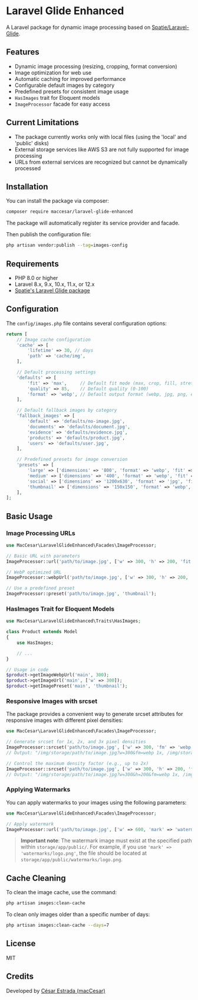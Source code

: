 # Laravel Glide Enhanced

A Laravel package for dynamic image processing based on [Spatie/Laravel-Glide](https://github.com/spatie/laravel-glide).

## Features

- Dynamic image processing (resizing, cropping, format conversion)
- Image optimization for web use
- Automatic caching for improved performance
- Configurable default images by category
- Predefined presets for consistent image usage
- `HasImages` trait for Eloquent models
- `ImageProcessor` facade for easy access

## Current Limitations

- The package currently works only with local files (using the 'local' and 'public' disks)
- External storage services like AWS S3 are not fully supported for image processing
- URLs from external services are recognized but cannot be dynamically processed

## Installation

You can install the package via composer:

```bash
composer require maccesar/laravel-glide-enhanced
```

The package will automatically register its service provider and facade.

Then publish the configuration file:

```bash
php artisan vendor:publish --tag=images-config
```

## Requirements

- PHP 8.0 or higher
- Laravel 8.x, 9.x, 10.x, 11.x, or 12.x
- [Spatie's Laravel Glide package](https://github.com/spatie/laravel-glide)

## Configuration

The `config/images.php` file contains several configuration options:

```php
return [
    // Image cache configuration
    'cache' => [
        'lifetime' => 30, // days
        'path' => 'cache/img',
    ],

    // Default processing settings
    'defaults' => [
        'fit' => 'max',     // Default fit mode (max, crop, fill, stretch)
        'quality' => 85,    // Default quality (0-100)
        'format' => 'webp', // Default output format (webp, jpg, png, etc.)
    ],

    // Default fallback images by category
    'fallback_images' => [
        'default' => 'defaults/no-image.jpg',
        'documents' => 'defaults/document.jpg',
        'evidence' => 'defaults/evidence.jpg',
        'products' => 'defaults/product.jpg',
        'users' => 'defaults/user.jpg',
    ],

    // Predefined presets for image conversion
    'presets' => [
        'large' => ['dimensions' => '800', 'format' => 'webp', 'fit' => 'max'],
        'medium' => ['dimensions' => '400', 'format' => 'webp', 'fit' => 'max'],
        'social' => ['dimensions' => '1200x630', 'format' => 'jpg', 'fit' => 'crop'],
        'thumbnail' => ['dimensions' => '150x150', 'format' => 'webp', 'fit' => 'crop'],
    ],
];
```

## Basic Usage

### Image Processing URLs

```php
use MacCesar\LaravelGlideEnhanced\Facades\ImageProcessor;

// Basic URL with parameters
ImageProcessor::url('path/to/image.jpg', ['w' => 300, 'h' => 200, 'fit' => 'crop']);

// WebP optimized URL
ImageProcessor::webpUrl('path/to/image.jpg', ['w' => 300, 'h' => 200, 'fit' => 'crop', 'q' => 90]);

// Use a predefined preset
ImageProcessor::preset('path/to/image.jpg', 'thumbnail');
```

### HasImages Trait for Eloquent Models

```php
use MacCesar\LaravelGlideEnhanced\Traits\HasImages;

class Product extends Model
{
    use HasImages;

    // ...
}

// Usage in code
$product->getImageWebpUrl('main', 300);
$product->getImageUrl('main', ['w' => 300]);
$product->getImagePreset('main', 'thumbnail');
```

### Responsive Images with srcset

The package provides a convenient way to generate srcset attributes for responsive images with different pixel densities:

```php
use MacCesar\LaravelGlideEnhanced\Facades\ImageProcessor;

// Generate srcset for 1x, 2x, and 3x pixel densities
ImageProcessor::srcset('path/to/image.jpg', ['w' => 300, 'fm' => 'webp']);
// Output: "/img/storage/path/to/image.jpg?w=300&fm=webp 1x, /img/storage/path/to/image.jpg?w=600&fm=webp 2x, /img/storage/path/to/image.jpg?w=900&fm=webp 3x"

// Control the maximum density factor (e.g., up to 2x)
ImageProcessor::srcset('path/to/image.jpg', ['w' => 300, 'h' => 200, 'fm' => 'webp'], 2);
// Output: "/img/storage/path/to/image.jpg?w=300&h=200&fm=webp 1x, /img/storage/path/to/image.jpg?w=600&h=400&fm=webp 2x"
```

### Applying Watermarks

You can apply watermarks to your images using the following parameters:

```php
use MacCesar\LaravelGlideEnhanced\Facades\ImageProcessor;

// Apply watermark
ImageProcessor::url('path/to/image.jpg', ['w' => 600, 'mark' => 'watermarks/logo.png', 'markw' => 200, 'markpos' => 'bottom-right', 'markalpha' => 60]);
```

> **Important note**: The watermark image must exist at the specified path within `storage/app/public/`. For example, if you use `'mark' => 'watermarks/logo.png'`, the file should be located at `storage/app/public/watermarks/logo.png`.

## Cache Cleaning

To clean the image cache, use the command:

```bash
php artisan images:clean-cache
```

To clean only images older than a specific number of days:

```bash
php artisan images:clean-cache --days=7
```

## License

MIT

## Credits

Developed by [César Estrada (macCesar)](https://github.com/macCesar)
